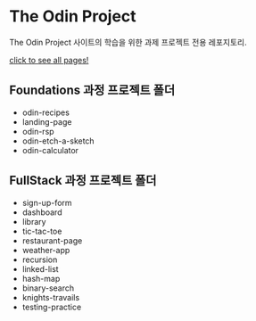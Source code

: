 # The Odin Project


The Odin Project 사이트의 학습을 위한 과제 프로젝트 전용 레포지토리.


[click to see all pages!](https://jiwoo-yoo.github.io/The-Odin-Project/)



## Foundations 과정 프로젝트 폴더

- odin-recipes
- landing-page
- odin-rsp
- odin-etch-a-sketch
- odin-calculator

## FullStack 과정 프로젝트 폴더

- sign-up-form
- dashboard
- library
- tic-tac-toe
- restaurant-page
- weather-app
- recursion
- linked-list
- hash-map
- binary-search
- knights-travails
- testing-practice